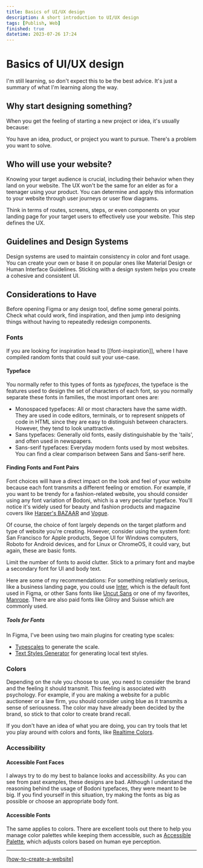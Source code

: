 ```yaml
---
title: Basics of UI/UX design
description: A short introduction to UI/UX design
tags: [Publish, Web]
finished: true
datetime: 2023-07-26 17:24
---
```


# Basics of UI/UX design

I'm still learning, so don't expect this to be the best advice. It's just a summary of what I'm learning along the way.

## Why start designing something?

When you get the feeling of starting a new project or idea, it's usually because:

You have an idea, product, or project you want to pursue. There's a problem you want to solve.

## Who will use your website?

Knowing your target audience is crucial, including their behavior when they land on your website. The UX won't be the same for an elder as for a teenager using your product. You can determine and apply this information to your website through user journeys or user flow diagrams.

Think in terms of routes, screens, steps, or even components on your landing page for your target users to effectively use your website. This step defines the UX.

## Guidelines and Design Systems

Design systems are used to maintain consistency in color and font usage. You can create your own or base it on popular ones like Material Design or Human Interface Guidelines. Sticking with a design system helps you create a cohesive and consistent UI.

## Considerations to Have

Before opening Figma or any design tool, define some general points. Check what could work, find inspiration, and then jump into designing things without having to repeatedly redesign components.

### Fonts

If you are looking for inspiration head to [[font-inspiration]], where I have compiled random fonts that could suit your use-case.

#### Typeface

You normally refer to this types of fonts as _typefaces_, the typeface is the features used to design the set of characters of each font, so you normally separate these fonts in families, the most important ones are:

- Monospaced typefaces: All or most characters have the same width. They are used in code editors, terminals, or to represent snippets of code in HTML since they are easy to distinguish between characters. However, they tend to look unattractive.
- Sans typefaces: Generally old fonts, easily distinguishable by the 'tails', and often used in newspapers.
- Sans-serif typefaces: Everyday modern fonts used by most websites. You can find a clear comparison between Sans and Sans-serif here.

#### Finding Fonts and Font Pairs

Font choices will have a direct impact on the look and feel of your website because each font transmits a different feeling or emotion. For example, if you want to be trendy for a fashion-related website, you should consider using any font variation of Bodoni, which is a very peculiar typeface. You'll notice it's widely used for beauty and fashion products and magazine covers like [Harper's BAZAAR](https://www.harpersbazaar.com/) and [Vogue](https://www.vogue.com/).

Of course, the choice of font largely depends on the target platform and type of website you're creating. However, consider using the system font: San Francisco for Apple products, Segoe UI for Windows computers, Roboto for Android devices, and for Linux or ChromeOS, it could vary, but again, these are basic fonts.

Limit the number of fonts to avoid clutter. Stick to a primary font and maybe a secondary font for UI and body text.

Here are some of my recommendations: For something relatively serious, like a business landing page, you could use [Inter](https://rsms.me/inter/), which is the default font used in Figma, or other Sans fonts like [Uncut Sans](https://uncut.wtf/sans-serif/uncut-sans/) or one of my favorites, [Manrope](https://www.gent.media/manrope). There are also paid fonts like Gilroy and Suisse which are commonly used.

##### Tools for Fonts

In Figma, I've been using two main plugins for creating type scales:

- [Typescales](https://www.figma.com/community/plugin/739825414752646970/Typescales) to generate the scale.
- [Text Styles Generator](https://www.figma.com/community/plugin/759472336242530542/Text-Styles-Generator) for generating local text styles.

### Colors

Depending on the rule you choose to use, you need to consider the brand and the feeling it should transmit. This feeling is associated with psychology. For example, if you are making a website for a public auctioneer or a law firm, you should consider using blue as it transmits a sense of seriousness. The color may have already been decided by the brand, so stick to that color to create brand recall.

If you don't have an idea of what you are doing, you can try tools that let you play around with colors and fonts, like [Realtime Colors](https://realtimecolors.com/).

### Accessibility

#### Accessible Font Faces

I always try to do my best to balance looks and accessibility. As you can see from past examples, these designs are bad. Although I understand the reasoning behind the usage of Bodoni typefaces, they were meant to be big. If you find yourself in this situation, try making the fonts as big as possible or choose an appropriate body font.

#### Accessible Fonts

The same applies to colors. There are excellent tools out there to help you manage color palettes while keeping them accessible, such as [Accessible Palette](https://accessiblepalette.com/), which adjusts colors based on human eye perception.

---

[[how-to-create-a-website]](./how-to-create-a-website)
